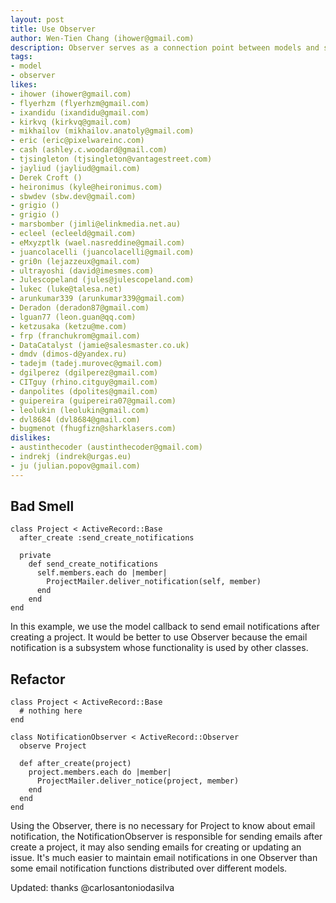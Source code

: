 ```yaml
---
layout: post
title: Use Observer
author: Wen-Tien Chang (ihower@gmail.com)
description: Observer serves as a connection point between models and some other subsystem whose functionality is used by some of other classes, such as email notification. It is loose coupling in contract with model callback.
tags:
- model
- observer
likes:
- ihower (ihower@gmail.com)
- flyerhzm (flyerhzm@gmail.com)
- ixandidu (ixandidu@gmail.com)
- kirkvq (kirkvq@gmail.com)
- mikhailov (mikhailov.anatoly@gmail.com)
- eric (eric@pixelwareinc.com)
- cash (ashley.c.woodard@gmail.com)
- tjsingleton (tjsingleton@vantagestreet.com)
- jayliud (jayliud@gmail.com)
- Derek Croft ()
- heironimus (kyle@heironimus.com)
- sbwdev (sbw.dev@gmail.com)
- grigio ()
- grigio ()
- marsbomber (jimli@elinkmedia.net.au)
- ecleel (ecleeld@gmail.com)
- eMxyzptlk (wael.nasreddine@gmail.com)
- juancolacelli (juancolacelli@gmail.com)
- gri0n (lejazzeux@gmail.com)
- ultrayoshi (david@imesmes.com)
- Julescopeland (jules@julescopeland.com)
- lukec (luke@talesa.net)
- arunkumar339 (arunkumar339@gmail.com)
- Deradon (deradon87@gmail.com)
- lguan77 (leon.guan@qq.com)
- ketzusaka (ketzu@me.com)
- frp (franchukrom@gmail.com)
- DataCatalyst (jamie@salesmaster.co.uk)
- dmdv (dimos-d@yandex.ru)
- tadejm (tadej.murovec@gmail.com)
- dgilperez (dgilperez@gmail.com)
- CITguy (rhino.citguy@gmail.com)
- danpolites (dpolites@gmail.com)
- guipereira (guipereira07@gmail.com)
- leolukin (leolukin@gmail.com)
- dvl8684 (dvl8684@gmail.com)
- bugmenot (fhugfizn@sharklasers.com)
dislikes:
- austinthecoder (austinthecoder@gmail.com)
- indrekj (indrek@urgas.eu)
- ju (julian.popov@gmail.com)
---
```

Bad Smell
---------

    class Project < ActiveRecord::Base
      after_create :send_create_notifications
    
      private
        def send_create_notifications
          self.members.each do |member|
            ProjectMailer.deliver_notification(self, member)
          end
        end
    end

In this example, we use the model callback to send email notifications after creating a project. It would be better to use Observer because the email notification is a subsystem whose functionality is used by other classes.

Refactor
--------

    class Project < ActiveRecord::Base
      # nothing here
    end
    
    class NotificationObserver < ActiveRecord::Observer
      observe Project
    
      def after_create(project)
        project.members.each do |member|
          ProjectMailer.deliver_notice(project, member)
        end
      end
    end

Using the Observer, there is no necessary for Project to know about email notification, the NotificationObserver is responsible for sending emails after create a project, it may also sending emails for creating or updating an issue. It's much easier to maintain email notifications in one Observer than some email notification functions distributed over different models.

Updated: thanks @carlosantoniodasilva 
